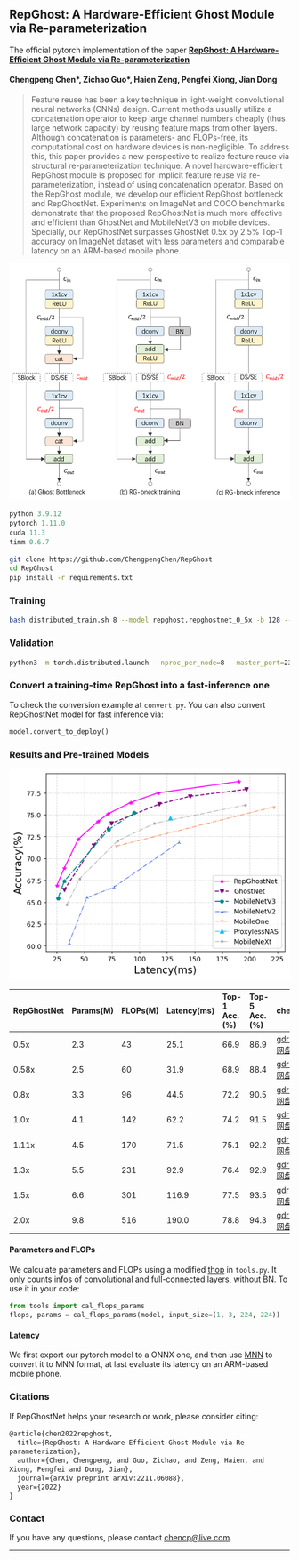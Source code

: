 ## RepGhost: A Hardware-Efficient Ghost Module via Re-parameterization

The official pytorch implementation of the paper **[RepGhost: A Hardware-Efficient Ghost Module via Re-parameterization](https://arxiv.org/abs/2211.06088)**

#### Chengpeng Chen\*, Zichao Guo\*, Haien Zeng, Pengfei Xiong, Jian Dong

>Feature reuse has been a key technique in light-weight convolutional neural networks (CNNs) design. Current methods usually utilize a concatenation operator to keep large channel numbers cheaply (thus large network capacity) by reusing feature maps from other layers. Although concatenation is parameters- and FLOPs-free, its computational cost on hardware devices is non-negligible. To address this, this paper provides a new perspective to realize feature reuse via structural re-parameterization technique. A novel hardware-efficient RepGhost module is proposed for implicit feature reuse via re-parameterization, instead of using concatenation operator. Based on the RepGhost module, we develop our efficient RepGhost bottleneck and RepGhostNet. Experiments on ImageNet and COCO benchmarks demonstrate that the proposed RepGhostNet is much more effective and efficient than GhostNet and MobileNetV3 on mobile devices. Specially, our RepGhostNet surpasses GhostNet 0.5x by 2.5% Top-1 accuracy on ImageNet dataset with less parameters and comparable latency on an ARM-based mobile phone.

<p align="center">
<img src="figs/repghost_bottleneck.png" width=512>
</p>

```python
python 3.9.12
pytorch 1.11.0
cuda 11.3
timm 0.6.7
```

```bash
git clone https://github.com/ChengpengChen/RepGhost
cd RepGhost
pip install -r requirements.txt
```

### Training
```bash
bash distributed_train.sh 8 --model repghost.repghostnet_0_5x -b 128 --lr 0.6 --sched cosine --epochs 300 --opt sgd -j 7 --warmup-epochs 5 --warmup-lr 1e-4 --weight-decay 1e-5 --drop 0.2 --amp --model-ema --model-ema-decay 0.9999 --remode pixel --reprob 0.2 --output work_dirs/train/  --data_dir {path_to_imagenet_dir}
```

### Validation
```bash
python3 -m torch.distributed.launch --nproc_per_node=8 --master_port=2340 validate.py -b 32 --model-ema --model {model} --resume {checkpoint_path} --data_dir {path_to_imagenet_dir}
```

### Convert a training-time RepGhost into a fast-inference one
To check the conversion example at ```convert.py```. You can also convert RepGhostNet model for fast inference via:

```python
model.convert_to_deploy()
```

### Results and Pre-trained Models

<p align="center">
<img src="figs/accuracy_to_latency.png" width=512>
</p>

| RepGhostNet | Params(M) | FLOPs(M) | Latency(ms) | Top-1 Acc.(%) | Top-5 Acc.(%) | checkpoints                                                                                                                                                          | logs                                                            |
|:------------|:----------|:---------|:------------|:--------------|:--------------|:---------------------------------------------------------------------------------------------------------------------------------------------------------------------|:----------------------------------------------------------------|
| 0.5x        | 2.3       | 43       | 25.1        | 66.9          | 86.9          | [gdrive](https://drive.google.com/file/d/16AGg-kSscFXDpXPZ3cJpYwqeZbUlUoyr/view?usp=share_link) \ [百度网盘](https://pan.baidu.com/s/1s-tuS8JoHVoCVHWuUiHUFw?pwd=qttp)   | [log](./work_dirs/train/repghostnet_0_5x_43M_66.95/train.log)   |
| 0.58x       | 2.5       | 60       | 31.9        | 68.9          | 88.4          | [gdrive](https://drive.google.com/file/d/1L6ccPjfnCMt5YK-pNFDfqGYvJyTRyZPR/view?usp=share_link) \ [百度网盘](https://pan.baidu.com/s/1bnVk2ILONqPEbmTQahZ0Og?pwd=tiyw)   | [log](./work_dirs/train/repghostnet_0_58x_60M_68.94/train.log)  |
| 0.8x        | 3.3       | 96       | 44.5        | 72.2          | 90.5          | [gdrive](https://drive.google.com/file/d/13gmUpwiJF_O05f3-3UeEyKD57veL5cG-/view?usp=share_link) \ [百度网盘](https://pan.baidu.com/s/1L_EJ0CnQeGpd0QBoOiY7oQ?pwd=rkd8)   | [log](./work_dirs/train/repghostnet_0_8x_96M_72.24/train.log)   |
| 1.0x        | 4.1       | 142      | 62.2        | 74.2          | 91.5          | [gdrive](https://drive.google.com/file/d/1gzfGln60urfY38elpPHVTyv9b94ukn5o/view?usp=share_link) \ [百度网盘](https://pan.baidu.com/s/1CEwuBLV05z7zrVbBrku59w?pwd=z4s7)   | [log](./work_dirs/train/repghostnet_1_0x_142M_74.22/train.log)  |
| 1.11x       | 4.5       | 170      | 71.5        | 75.1          | 92.2          | [gdrive](https://drive.google.com/file/d/14Lk4pKWIUFk1Mb53ooy_GsZbhMmz3iVE/view?usp=share_link) \ [百度网盘](https://pan.baidu.com/s/1Lb54Jiqyt0Jc6X4F_tUYnw?pwd=dwcb)   | [log](./work_dirs/train/repghostnet_1_11x_170M_75.07/train.log) |
| 1.3x        | 5.5       | 231      | 92.9        | 76.4          | 92.9          | [gdrive](https://drive.google.com/file/d/1dNHpX2JyiuTcDmmyvr8gnAI9t8RM-Nui/view?usp=share_link) \ [百度网盘](https://pan.baidu.com/s/19x_OUgxRDvwh2g4E9gN12Q?pwd=uux6)   | [log](./work_dirs/train/repghostnet_1_3x_231M_76.37/train.log)  |
| 1.5x        | 6.6       | 301      | 116.9       | 77.5          | 93.5          | [gdrive](https://drive.google.com/file/d/1TWAY654Dz8zcwhDBDN6QDWhV7as30P8e/view?usp=share_link) \ [百度网盘](https://pan.baidu.com/s/15UWOMRQN5vw99QbgiFWMRw?pwd=3uqq)   | [log](./work_dirs/train/repghostnet_1_5x_301M_77.45/train.log)  |
| 2.0x        | 9.8       | 516      | 190.0       | 78.8          | 94.3          | [gdrive](https://drive.google.com/file/d/12k00eWCXhKxx_fq3ewDhCNX08ftJ-iyP/view?usp=share_link) \ [百度网盘](https://pan.baidu.com/s/1YbtYvIBt3tTqCzvbcjJuBw?pwd=nq1r)   | [log](./work_dirs/train/repghostnet_2_0x_516M_78.81/train.log)  |

#### Parameters and FLOPs
We calculate parameters and FLOPs using a modified [thop](https://github.com/Lyken17/pytorch-OpCounter) in ```tools.py```. It only counts infos of convolutional and full-connected layers, without BN. To use it in your code:

```python
from tools import cal_flops_params
flops, params = cal_flops_params(model, input_size=(1, 3, 224, 224))
```

#### Latency
We first export our pytorch model to a ONNX one, and then use [MNN](https://github.com/alibaba/MNN) to convert it to MNN format, at last evaluate its latency on an ARM-based mobile phone.


### Citations
If RepGhostNet helps your research or work, please consider citing:

```
@article{chen2022repghost,
  title={RepGhost: A Hardware-Efficient Ghost Module via Re-parameterization},
  author={Chen, Chengpeng, and Guo, Zichao, and Zeng, Haien, and Xiong, Pengfei and Dong, Jian},
  journal={arXiv preprint arXiv:2211.06088},
  year={2022}
}
```

### Contact

If you have any questions, please contact chencp@live.com.

---
